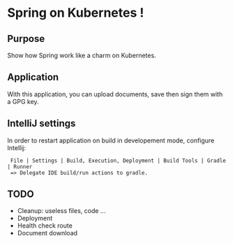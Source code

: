 # Spring on Kubernetes !

## Purpose

Show how Spring work like a charm on Kubernetes.

## Application

With this application, you can upload documents, save then sign them with a
GPG key.

## IntelliJ settings

In order to restart application on build in developement mode, configure Intellij:

     File | Settings | Build, Execution, Deployment | Build Tools | Gradle | Runner
     => Delegate IDE build/run actions to gradle.

## TODO

- Cleanup: useless files, code ...
- Deployment
- Health check route
- Document download